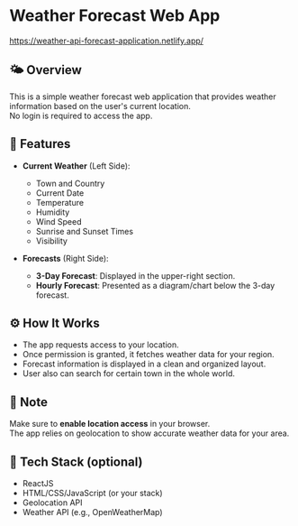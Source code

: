# Weather Forecast Web App

https://weather-api-forecast-application.netlify.app/

## 🌤 Overview

This is a simple weather forecast web application that provides weather information based on the user's current location.  
No login is required to access the app.

## 📍 Features

- **Current Weather** (Left Side):
  - Town and Country
  - Current Date
  - Temperature
  - Humidity
  - Wind Speed
  - Sunrise and Sunset Times
  - Visibility

- **Forecasts** (Right Side):
  - **3-Day Forecast**: Displayed in the upper-right section.
  - **Hourly Forecast**: Presented as a diagram/chart below the 3-day forecast.

## ⚙️ How It Works

- The app requests access to your location.
- Once permission is granted, it fetches weather data for your region.
- Forecast information is displayed in a clean and organized layout.
- User also can search for certain town in the whole world.

## 🚨 Note

Make sure to **enable location access** in your browser.  
The app relies on geolocation to show accurate weather data for your area.

## 🧪 Tech Stack (optional)
- ReactJS
- HTML/CSS/JavaScript (or your stack)
- Geolocation API
- Weather API (e.g., OpenWeatherMap)
